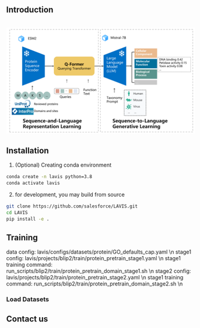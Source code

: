 ## Introduction
<p align="center">
    <br>
    <img src="assets/mmp.png"/>
    <br>
<p>

## Installation

1. (Optional) Creating conda environment

```bash
conda create -n lavis python=3.8
conda activate lavis
```
 
2. for development, you may build from source

```bash
git clone https://github.com/salesforce/LAVIS.git
cd LAVIS
pip install -e .
```

## Training
data config: lavis/configs/datasets/protein/GO_defaults_cap.yaml \n
stage1 config: lavis/projects/blip2/train/protein_pretrain_stage1.yaml \n
stage1 training command: run_scripts/blip2/train/protein_pretrain_domain_stage1.sh \n
stage2 config: lavis/projects/blip2/train/protein_pretrain_stage2.yaml \n
stage1 training command: run_scripts/blip2/train/protein_pretrain_domain_stage2.sh \n






### Load Datasets


## Contact us

